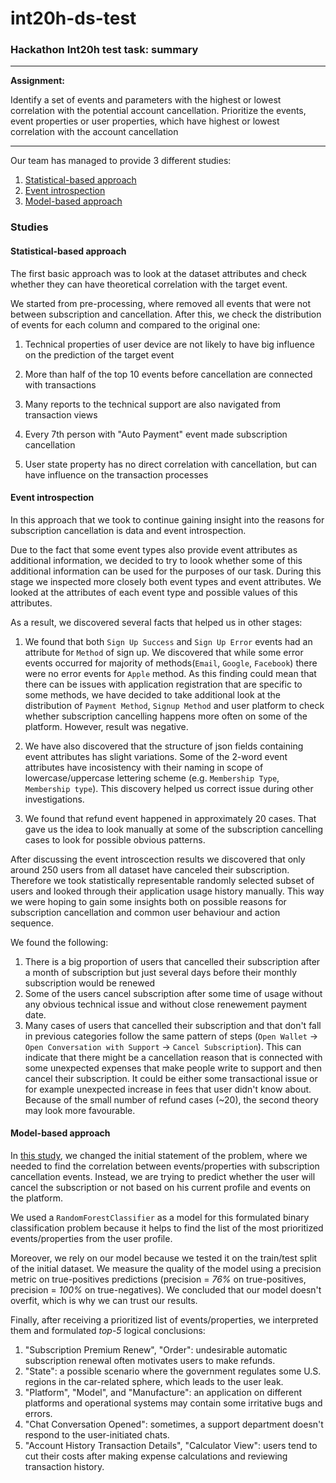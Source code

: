 # int20h-ds-test
### Hackathon Int20h test task: summary
___
**Assignment:**

Identify a set of events and parameters with the highest or lowest correlation with the potential account cancellation. Prioritize the events, event properties or user properties, which have highest or lowest correlation with the account cancellation
___

Our team has managed to provide 3 different studies:
1. [Statistical-based approach](#model-based-approach)
2. [Event introspection](#event-introspection)
3. [Model-based approach](#model-based-approach)

### Studies

#### Statistical-based approach

The first basic approach was to look at the dataset attributes and check whether they can have theoretical correlation with the target event.

We started from pre-processing, where removed all events that were not between subscription and cancellation. After this, we check the distribution of events for each column and compared to the original one:

1. Technical properties of user device are not likely to have big influence on the prediction of the target event

2. More than half of the top 10 events before cancellation are connected with transactions

3. Many reports to the technical support are also navigated from transaction views

4. Every 7th person with "Auto Payment" event made subscription cancellation

5. User state property has no direct correlation with cancellation, but can have influence on the transaction processes

#### Event introspection

In this approach that we took to continue gaining insight into the reasons for subscription cancellation is data and event introspection.

Due to the fact that some event types also provide event attributes as additional information, we decided to try to loook whether some of this additional information can be used for the purposes of our task. During this stage we inspected more closely both event types and event attributes.
We looked at the attributes of each event type and possible values of this attributes. 

As a result, we discovered several facts that helped us in other stages:
1. We found that both `Sign Up Success` and `Sign Up Error` events had an attribute for `Method` of sign up. We discovered that while some error events occurred for majority of methods(`Email`, `Google`, `Facebook`) there were no error events for `Apple` method. As this finding could mean that there can be issues with application registration that are specific to some methods, we have decided to take additional look at the distribution of `Payment Method`, `Signup Method` and user platform to check whether subscription cancelling happens more often on some of the platform. However, result was negative.

1. We have also discovered that the structure of json fields containing event attributes has slight variations. Some of the 2-word event attributes have incosistency with their naming in scope of lowercase/uppercase lettering scheme (e.g. `Membership Type`, `Membership type`). This discovery helped us correct issue during other investigations.

1. We found that refund event happened in approximately 20 cases. That gave us the idea to look manually at some of the subscription cancelling cases to look for possible obvious patterns.

After discussing the event introscection results we discovered that only around 250 users from all dataset have canceled their subscription. Therefore we took statistically representable randomly selected subset of users and looked through their application usage history manually. This way we were hoping to gain some insights both on possible reasons for subscription cancellation and common user behaviour and action sequence. 

We found the following:
1. There is a big proportion of users that cancelled their subscription after a month of subscription but just several days before their monthly subscription would be renewed
1. Some of the users cancel subscription after some time of usage without any obvious technical issue and without close renewement payment date.
1. Many cases of users that cancelled their subscription and that don't fall in previous categories follow the same pattern of steps (`Open Wallet` -> `Open Conversation with Support` -> `Cancel Subscription`). This can indicate that there might be a cancellation reason that is connected with some unexpected expenses that make people write to support and then cancel their subscription. It could be either some transactional issue or for example unexpected increase in fees that user didn't know about. Because of the small number of refund cases (~20), the second theory may look more favourable.

#### Model-based approach 

In [this study](./study.model-based.ipynb), we changed the initial statement of the problem, where we needed to find the correlation between events/properties with subscription cancellation events. Instead, we are trying to predict whether the user will cancel the subscription or not based on his current profile and events on the platform.

We used a `RandomForestClassifier` as a model for this formulated binary classification problem because it helps to find the list of the most prioritized events/properties from the user profile.

Moreover, we rely on our model because we tested it on the train/test split of the initial dataset. We measure the quality of the model using a precision metric on true-positives predictions (precision = *76%* on true-positives, precision = *100%* on true-negatives). We concluded that our model doesn't overfit, which is why we can trust our results.

Finally, after receiving a prioritized list of events/properties, we interpreted them and formulated *top-5* logical conclusions:
1. "Subscription Premium Renew", "Order": undesirable automatic subscription renewal often motivates users to make refunds.
2. "State": a possible scenario where the government regulates some U.S. regions in the car-related sphere, which leads to the user leak.
3. "Platform", "Model", and "Manufacture": an application on different platforms and operational systems may contain some irritative bugs and errors.
4. "Chat Conversation Opened": sometimes, a support department doesn't respond to the user-initiated chats.
5. "Account History Transaction Details", "Calculator View": users tend to cut their costs after making expense calculations and reviewing transaction history. 
